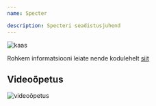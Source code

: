 ```yaml
---
name: Specter

description: Specteri seadistusjuhend
---
```


![kaas](assets/cover.webp)

Rohkem informatsiooni leiate nende kodulehelt [siit](https://docs.specter.solutions/desktop/)

## Videoõpetus

![videoõpetus](https://www.youtube.com/watch?v=mV1KS-Uwjew)